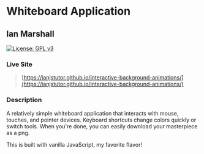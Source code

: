 # Whiteboard Application

## Ian Marshall

[![License: GPL v3](https://img.shields.io/badge/License-GPLv3-blue.svg)](https://www.gnu.org/licenses/gpl-3.0)

### Live Site

> [https://ianjstutor.github.io/interactive-background-animations/](https://ianjstutor.github.io/interactive-background-animations/)

### Description

A relatively simple whiteboard application that interacts with mouse, touches, and pointer devices. Keyboard shortcuts change colors quickly or switch tools. When you're done, you can easily download your masterpiece as a png.

This is built with vanilla JavaScript, my favorite flavor!
